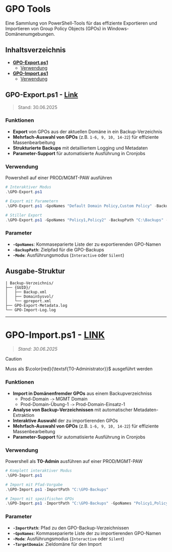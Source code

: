 # GPO Tools

Eine Sammlung von PowerShell-Tools für das effiziente Exportieren und Importieren von Group Policy Objects (GPOs) in Windows-Domänenumgebungen.


## Inhaltsverzeichnis

- **[GPO-Export.ps1](#gpo-exportps1)**
  - [Verwendung](#verwendung)
- **[GPO-Import.ps1](#gpo-importps1)**
  - [Verwendung](#verwendung-1)

 ## GPO-Export.ps1 - [Link](GPO-Export.ps1)
> Stand: 30.06.2025

### Funktionen
- **Export** von GPOs aus der aktuellen Domäne in ein Backup-Verzeichnis
- **Mehrfach-Auswahl von GPOs** (z.B. `1-6, 9, 10, 14-22`) für effiziente Massenbearbeitung
- **Strukturierte Backups** mit detailliertem Logging und Metadaten
- **Parameter-Support** für automatisierte Ausführung in Cronjobs 

### Verwendung
Powershell auf einer PROD/MGMT-PAW ausführen

``` Powershell 
# Interaktiver Modus
.\GPO-Export.ps1

# Export mit Parametern
.\GPO-Export.ps1 -GpoNames "Default Domain Policy,Custom Policy" -BackupPath "C:\GPO-Backups"

# Stiller Export
.\GPO-Export.ps1 -GpoNames "Policy1,Policy2" -BackupPath "C:\Backups" -Mode Silent
```

### Parameter
- **`-GpoNames`**: Kommaseparierte Liste der zu exportierenden GPO-Namen
- **`-BackupPath`**: Zielpfad für die GPO-Backups
- **`-Mode`**: Ausführungsmodus (`Interactive` oder `Silent`)

## Ausgabe-Struktur

``` 
| Backup-Verzeichnis/
├── {GUID}/
│   ├── Backup.xml
│   ├── DomainSysvol/
│   └── gpreport.xml
├── GPO-Export-Metadata.log
└── GPO-Import-Log.log
```

--- 

# GPO-Import.ps1 - [LINK](GPO-Import.ps1)
> _Stand: 30.06.2025_


> [!CAUTION]
> Muss als $\color{red}{\textsf{T0-Administrator}}$ ausgeführt werden

### Funktionen
- **Import in Domänenfremder GPOs** aus einem Backupverzeichniss 
  - Prod-Domain `->` MGMT Domain 
  - Prod-Domain-Übung-1 `->` Prod-Domain-Einsatz-1
- **Analyse von Backup-Verzeichnissen** mit automatischer Metadaten-Extraktion
- **Interaktive Auswahl** der zu importierenden GPOs
- **Mehrfach-Auswahl von GPOs** (z.B. `1-6, 9, 10, 14-22`) für effiziente Massenbearbeitung
- **Parameter-Support** für automatisierte Ausführung in Cronjobs 

### Verwendung

Powershell als **T0-Admin** ausführen auf einer PROD/MGMT-PAW

```powershell
# Komplett interaktiver Modus
.\GPO-Import.ps1

# Import mit Pfad-Vorgabe
.\GPO-Import.ps1 -ImportPath "C:\GPO-Backups"

# Import mit spezifischen GPOs
.\GPO-Import.ps1 -ImportPath "C:\GPO-Backups" -GpoNames "Policy1,Policy2" -TargetDomain "domain.local"
```

### Parameter
- **`-ImportPath`**: Pfad zu den GPO-Backup-Verzeichnissen
- **`-GpoNames`**: Kommaseparierte Liste der zu importierenden GPO-Namen
- **`-Mode`**: Ausführungsmodus (`Interactive` oder `Silent`)
- **`-TargetDomain`**: Zieldomäne für den Import